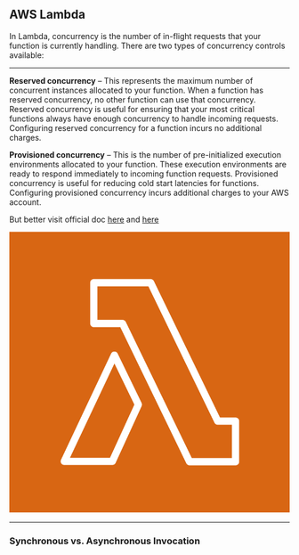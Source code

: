 ## AWS Lambda

In Lambda, concurrency is the number of in-flight requests that your function is currently handling. There are two types of concurrency controls available:

---
**Reserved concurrency** – This represents the maximum number of concurrent instances allocated to your function. When a function has reserved concurrency, no other function can use that concurrency. Reserved concurrency is useful for ensuring that your most critical functions always have enough concurrency to handle incoming requests. Configuring reserved concurrency for a function incurs no additional charges.

**Provisioned concurrency** – This is the number of pre-initialized execution environments allocated to your function. These execution environments are ready to respond immediately to incoming function requests. Provisioned concurrency is useful for reducing cold start latencies for functions. Configuring provisioned concurrency incurs additional charges to your AWS account.

But better visit official doc [here](https://docs.aws.amazon.com/lambda/latest/dg/configuration-concurrency.html) and [here](https://docs.aws.amazon.com/lambda/latest/dg/lambda-concurrency.html#reserved-and-provisioned)

![img.png](screenshots/img_19.png)

--- 
### Synchronous vs. Asynchronous Invocation